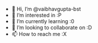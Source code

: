 - 👋 Hi, I’m @vaibhavgupta-bst
- 👀 I’m interested in :P 
- 🌱 I’m currently learning :0
- 💞️ I’m looking to collaborate on :D
- 📫 How to reach me :X 

<!---
vaibhavgupta-bst/vaibhavgupta-bst is a ✨ special ✨ repository because its `README.md` (this file) appears on your GitHub profile.
You can click the Preview link to take a look at your changes.
--->
